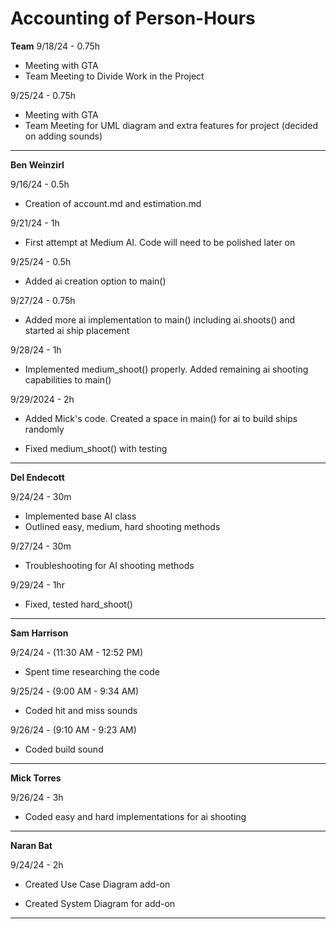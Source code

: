 # Accounting of Person-Hours

**Team**
9/18/24 - 0.75h

* Meeting with GTA
* Team Meeting to Divide Work in the Project

9/25/24 - 0.75h

* Meeting with GTA
* Team Meeting for UML diagram and extra features for project (decided on adding sounds)
---

**Ben Weinzirl**

9/16/24 - 0.5h

* Creation of account.md and estimation.md

9/21/24 - 1h

* First attempt at Medium AI. Code will need to be polished later on

9/25/24 - 0.5h

* Added ai creation option to main()

9/27/24 - 0.75h

* Added more ai implementation to main() including ai.shoots() and started ai ship placement

9/28/24 - 1h

* Implemented medium_shoot() properly. Added remaining ai shooting capabilities to main()

9/29/2024 - 2h

* Added Mick's code. Created a space in main() for ai to build ships randomly
 
* Fixed medium_shoot() with testing
 
---

**Del Endecott**

9/24/24 - 30m
* Implemented base AI class
* Outlined easy, medium, hard shooting methods

9/27/24 - 30m
* Troubleshooting for AI shooting methods

9/29/24 - 1hr
* Fixed, tested hard_shoot()

---

**Sam Harrison**

9/24/24 - (11:30 AM - 12:52 PM)

* Spent time researching the code

9/25/24 - (9:00 AM - 9:34 AM)

* Coded hit and miss sounds

9/26/24 - (9:10 AM - 9:23 AM)

* Coded build sound

---

**Mick Torres**

9/26/24 - 3h

* Coded easy and hard implementations for ai shooting

---

**Naran Bat**

9/24/24 - 2h

* Created Use Case Diagram add-on

* Created System Diagram for add-on

---
